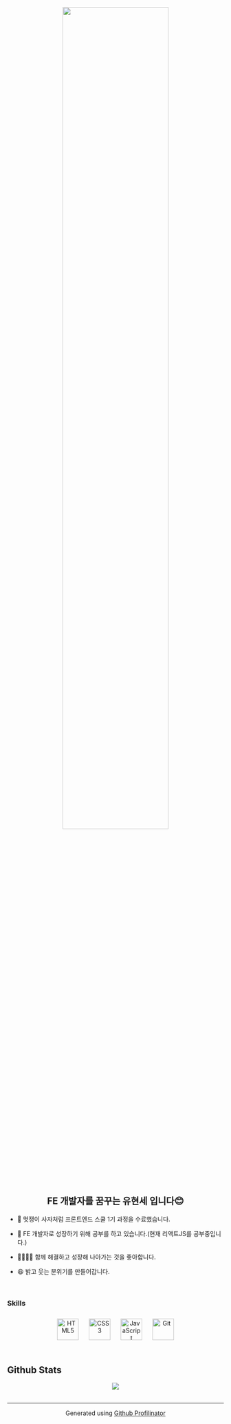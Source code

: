 <div align="center">
<img src="https://rishavanand.github.io/static/images/greetings.gif" align="center" style="width: 70%" />
</div>  


## <div align="center">FE 개발자를 꿈꾸는 유현세 입니다😊</div>  
- 🌱 멋쟁이 사자처럼 프론트엔드 스쿨 1기 과정을 수료했습니다.  
  

- 📖 FE 개발자로 성장하기 위해 공부를 하고 있습니다.(현재 리액트JS를 공부중입니다.)  
  

- 👨‍👩‍👧‍👦 함께 해결하고 성장해 나아가는 것을 좋아합니다.  
  

- 😆 밝고 웃는 분위기를 만들어갑니다.
  

<br/>  



### Skills  
<div align="center">  
<img style="margin: 10px" src="https://profilinator.rishav.dev/skills-assets/html5-original-wordmark.svg" alt="HTML5" height="50" />  
<img style="margin: 10px" src="https://profilinator.rishav.dev/skills-assets/css3-original-wordmark.svg" alt="CSS3" height="50" />  
<img style="margin: 10px" src="https://profilinator.rishav.dev/skills-assets/javascript-original.svg" alt="JavaScript" height="50" />  
<img style="margin: 10px" src="https://profilinator.rishav.dev/skills-assets/git-scm-icon.svg" alt="Git" height="50" />  
</div>  

<br/>  


## Github Stats  
<div align="center"><img src="https://github-readme-stats.vercel.app/api?username=rishavanand&show_icons=true&count_private=true&hide_border=true" align="center" /></div>
<br />

----
<div align="center">Generated using <a href="https://profilinator.rishav.dev/" target="_blank">Github Profilinator</a></div>
